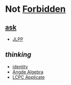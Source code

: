 # Not [Forbidden](https://github.com/FarAway6834/unbeauty/tree/main/privateNote%2FAlkali%2FForbidden)

## [ask](https://faraway6834.github.io/unbeauty/privateNote/Alkali/Forbidden/ask)

 - [JLPP](https://faraway6834.github.io/unbeauty/privateNote/Alkali/Forbidden/JLPP)

## *thinking*

 - [identity](https://faraway6834.github.io/unbeauty/privateNote/Alkali/Forbidden/%EC%82%AC%EA%B3%A0%EC%A3%BC%EC%9D%98%EC%9E%90_%EC%84%A0%EC%96%B8)
 - [Angde Algebra](https://faraway6834.github.io/unbeauty/privateNote/Alkali/Forbidden/AngdeAlgebra)
 - [LCPC Applicate](https://faraway6834.github.io/unbeauty/privateNote/Alkali/Forbidden/LCPC_Applicates)